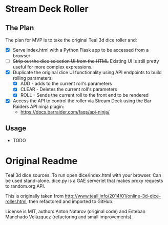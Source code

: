 # Stream Deck Roller

## The Plan
The plan for MVP is to take the original Teal 3d dice roller and:
  - [x] Serve index.html with a Python Flask app to be accessed from a browser
  - [ ] ~~Strip out the dice selection UI from the HTML~~ Existing UI is still pretty useful for more complex expressions. 
  - [x] Duplicate the original dice UI functionality using API endpoints to build rolling parameters:
    - [x] ADD - adds to the current roll's parameters
    - [x] CLEAR - Deletes the current roll's parameters
    - [x] ROLL - Sends the current roll to the front end to be rendered
  - [x] Access the API to control the roller via Stream Deck using the Bar Raiders API ninja plugin:
    - https://docs.barraider.com/faqs/api-ninja/

## Usage
- TODO

# Original Readme
Teal 3d dice sources.
To run open dice/index.html with your browser.
Can be used stand-alone.
dice.py is a GAE serverlet that makes proxy requests to random.org API.


This is originally taken from
http://www.teall.info/2014/01/online-3d-dice-roller.html, then
refactored and imported to GitHub.

License is MIT, authors Anton Natarov (original code) and Esteban
Manchado Velázquez (refactoring and small improvements).
